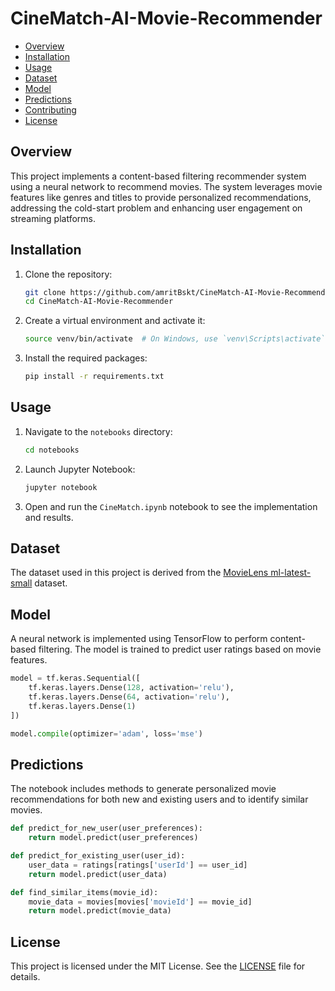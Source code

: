 # CineMatch-AI-Movie-Recommender

- [Overview](#overview)
- [Installation](#installation)
- [Usage](#usage)
- [Dataset](#dataset)
- [Model](#model)
- [Predictions](#predictions)
- [Contributing](#contributing)
- [License](#license)


## Overview

This project implements a content-based filtering recommender system using a neural network to recommend movies. The system leverages movie features like genres and titles to provide personalized recommendations, addressing the cold-start problem and enhancing user engagement on streaming platforms.


## Installation

1. Clone the repository:
    ```bash
    git clone https://github.com/amritBskt/CineMatch-AI-Movie-Recommender.git
    cd CineMatch-AI-Movie-Recommender
    ```

2. Create a virtual environment and activate it:
    ```bash
    source venv/bin/activate  # On Windows, use `venv\Scripts\activate`
    ```

3. Install the required packages:
    ```bash
    pip install -r requirements.txt
    ```

## Usage

1. Navigate to the `notebooks` directory:
    ```bash
    cd notebooks
    ```

2. Launch Jupyter Notebook:
    ```bash
    jupyter notebook
    ```

3. Open and run the `CineMatch.ipynb` notebook to see the implementation and results.

## Dataset

The dataset used in this project is derived from the [MovieLens ml-latest-small](https://grouplens.org/datasets/movielens/latest/) dataset.

## Model

A neural network is implemented using TensorFlow to perform content-based filtering. The model is trained to predict user ratings based on movie features.

```python
model = tf.keras.Sequential([
    tf.keras.layers.Dense(128, activation='relu'),
    tf.keras.layers.Dense(64, activation='relu'),
    tf.keras.layers.Dense(1)
])

model.compile(optimizer='adam', loss='mse')
```

## Predictions

The notebook includes methods to generate personalized movie recommendations for both new and existing users and to identify similar movies.

```python
def predict_for_new_user(user_preferences):
    return model.predict(user_preferences)

def predict_for_existing_user(user_id):
    user_data = ratings[ratings['userId'] == user_id]
    return model.predict(user_data)

def find_similar_items(movie_id):
    movie_data = movies[movies['movieId'] == movie_id]
    return model.predict(movie_data)
```

## License

This project is licensed under the MIT License. See the [LICENSE](LICENSE) file for details.
